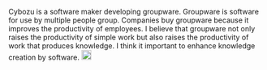 
Cybozu is a software maker developing groupware. Groupware is software for use by multiple people group. Companies buy groupware because it improves the productivity of employees. I believe that groupware not only raises the productivity of simple work but also raises the productivity of work that produces knowledge. I think it important to enhance knowledge creation by software.
<img src='https://scrapbox.io/api/pages/nishio/en/icon' alt='en.icon' height="19.5"/>
